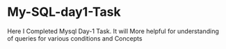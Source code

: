 # My-SQL-day1-Task
Here I Completed Mysql Day-1 Task. It will More helpful for understanding of queries for various conditions and Concepts
